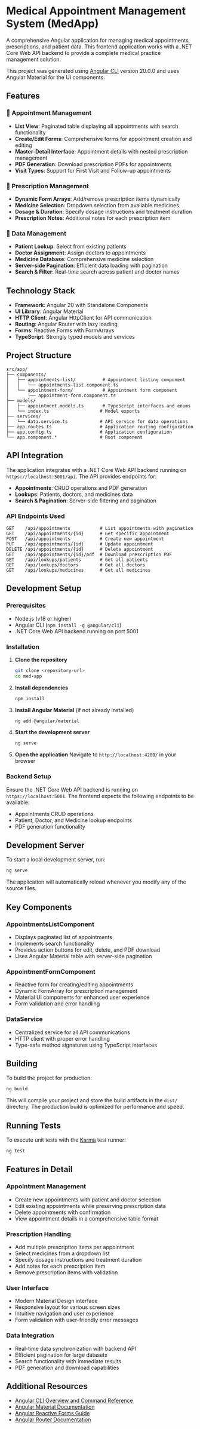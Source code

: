 # Medical Appointment Management System (MedApp)

A comprehensive Angular application for managing medical appointments, prescriptions, and patient data. This frontend application works with a .NET Core Web API backend to provide a complete medical practice management solution.

This project was generated using [Angular CLI](https://github.com/angular/angular-cli) version 20.0.0 and uses Angular Material for the UI components.

## Features

### 📅 Appointment Management

- **List View**: Paginated table displaying all appointments with search functionality
- **Create/Edit Forms**: Comprehensive forms for appointment creation and editing
- **Master-Detail Interface**: Appointment details with nested prescription management
- **PDF Generation**: Download prescription PDFs for appointments
- **Visit Types**: Support for First Visit and Follow-up appointments

### 💊 Prescription Management

- **Dynamic Form Arrays**: Add/remove prescription items dynamically
- **Medicine Selection**: Dropdown selection from available medicines
- **Dosage & Duration**: Specify dosage instructions and treatment duration
- **Prescription Notes**: Additional notes for each prescription item

### 🏥 Data Management

- **Patient Lookup**: Select from existing patients
- **Doctor Assignment**: Assign doctors to appointments
- **Medicine Database**: Comprehensive medicine selection
- **Server-side Pagination**: Efficient data loading with pagination
- **Search & Filter**: Real-time search across patient and doctor names

## Technology Stack

- **Framework**: Angular 20 with Standalone Components
- **UI Library**: Angular Material
- **HTTP Client**: Angular HttpClient for API communication
- **Routing**: Angular Router with lazy loading
- **Forms**: Reactive Forms with FormArrays
- **TypeScript**: Strongly typed models and services

## Project Structure

```
src/app/
├── components/
│   ├── appointments-list/          # Appointment listing component
│   │   └── appointments-list.component.ts
│   └── appointment-form/           # Appointment form component
│       └── appointment-form.component.ts
├── models/
│   ├── appointment.models.ts       # TypeScript interfaces and enums
│   └── index.ts                   # Model exports
├── services/
│   └── data.service.ts            # API service for data operations
├── app.routes.ts                  # Application routing configuration
├── app.config.ts                  # Application configuration
└── app.component.*                # Root component
```

## API Integration

The application integrates with a .NET Core Web API backend running on `https://localhost:5001/api`. The API provides endpoints for:

- **Appointments**: CRUD operations and PDF generation
- **Lookups**: Patients, doctors, and medicines data
- **Search & Pagination**: Server-side filtering and pagination

### API Endpoints Used

```
GET    /api/appointments           # List appointments with pagination
GET    /api/appointments/{id}      # Get specific appointment
POST   /api/appointments           # Create new appointment
PUT    /api/appointments/{id}      # Update appointment
DELETE /api/appointments/{id}      # Delete appointment
GET    /api/appointments/{id}/pdf  # Download prescription PDF
GET    /api/lookups/patients       # Get all patients
GET    /api/lookups/doctors        # Get all doctors
GET    /api/lookups/medicines      # Get all medicines
```

## Development Setup

### Prerequisites

- Node.js (v18 or higher)
- Angular CLI (`npm install -g @angular/cli`)
- .NET Core Web API backend running on port 5001

### Installation

1. **Clone the repository**

   ```bash
   git clone <repository-url>
   cd med-app
   ```

2. **Install dependencies**

   ```bash
   npm install
   ```

3. **Install Angular Material** (if not already installed)

   ```bash
   ng add @angular/material
   ```

4. **Start the development server**

   ```bash
   ng serve
   ```

5. **Open the application**
   Navigate to `http://localhost:4200/` in your browser

### Backend Setup

Ensure the .NET Core Web API backend is running on `https://localhost:5001`. The frontend expects the following endpoints to be available:

- Appointments CRUD operations
- Patient, Doctor, and Medicine lookup endpoints
- PDF generation functionality

## Development Server

To start a local development server, run:

```bash
ng serve
```

The application will automatically reload whenever you modify any of the source files.

## Key Components

### AppointmentsListComponent

- Displays paginated list of appointments
- Implements search functionality
- Provides action buttons for edit, delete, and PDF download
- Uses Angular Material table with server-side pagination

### AppointmentFormComponent

- Reactive form for creating/editing appointments
- Dynamic FormArray for prescription management
- Material UI components for enhanced user experience
- Form validation and error handling

### DataService

- Centralized service for all API communications
- HTTP client with proper error handling
- Type-safe method signatures using TypeScript interfaces

## Building

To build the project for production:

```bash
ng build
```

This will compile your project and store the build artifacts in the `dist/` directory. The production build is optimized for performance and speed.

## Running Tests

To execute unit tests with the [Karma](https://karma-runner.github.io) test runner:

```bash
ng test
```

## Features in Detail

### Appointment Management

- Create new appointments with patient and doctor selection
- Edit existing appointments while preserving prescription data
- Delete appointments with confirmation
- View appointment details in a comprehensive table format

### Prescription Handling

- Add multiple prescription items per appointment
- Select medicines from a dropdown list
- Specify dosage instructions and treatment duration
- Add notes for each prescription item
- Remove prescription items with validation

### User Interface

- Modern Material Design interface
- Responsive layout for various screen sizes
- Intuitive navigation and user experience
- Form validation with user-friendly error messages

### Data Integration

- Real-time data synchronization with backend API
- Efficient pagination for large datasets
- Search functionality with immediate results
- PDF generation and download capabilities

## Additional Resources

- [Angular CLI Overview and Command Reference](https://angular.dev/tools/cli)
- [Angular Material Documentation](https://material.angular.io/)
- [Angular Reactive Forms Guide](https://angular.dev/guide/forms)
- [Angular Router Documentation](https://angular.dev/guide/routing)
